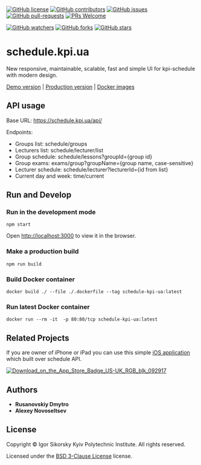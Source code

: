 [![GitHub license](https://img.shields.io/github/license/kpi-ua/schedule.kpi.ua.svg)](https://github.com/kpi-ua/schedule.kpi.ua/blob/master/LICENSE)
[![GitHub contributors](https://img.shields.io/github/contributors/kpi-ua/schedule.kpi.ua.svg)](https://GitHub.com/kpi-ua/schedule.kpi.ua/graphs/contributors/)
[![GitHub issues](https://img.shields.io/github/issues/kpi-ua/schedule.kpi.ua.svg)](https://GitHub.com/kpi-ua/schedule.kpi.ua/issues/)
[![GitHub pull-requests](https://img.shields.io/github/issues-pr/kpi-ua/schedule.kpi.ua.svg)](https://GitHub.com/kpi-ua/schedule.kpi.ua/pulls/)
[![PRs Welcome](https://img.shields.io/badge/PRs-welcome-brightgreen.svg?style=flat-square)](http://makeapullrequest.com)

[![GitHub watchers](https://img.shields.io/github/watchers/kpi-ua/schedule.kpi.ua.svg?style=social&label=Watch)](https://GitHub.com/kpi-ua/schedule.kpi.ua/watchers/)
[![GitHub forks](https://img.shields.io/github/forks/kpi-ua/schedule.kpi.ua.svg?style=social&label=Fork)](https://GitHub.com/kpi-ua/schedule.kpi.ua/network/)
[![GitHub stars](https://img.shields.io/github/stars/kpi-ua/schedule.kpi.ua.svg?style=social&label=Star)](https://GitHub.com/kpi-ua/schedule.kpi.ua/stargazers/)



# schedule.kpi.ua
New responsive, maintainable, scalable, fast and simple UI for kpi-schedule with modern design.

[Demo version](http://167.172.103.72:3000/sessions) | 
[Production version](https://schedule.kpi.ua) | 
[Docker images](https://hub.docker.com/r/kpiua/schedule.kpi.ua)


## API usage
Base URL: https://schedule.kpi.ua/api/

Endpoints:
- Groups list: schedule/groups
- Lecturers list: schedule/lecturer/list
- Group schedule: schedule/lessons?groupId={group id}
- Group exams: exams/group?groupName={group name, case-sensitive}
- Lecturer schedule: schedule/lecturer?lecturerId={id from list}
- Current day and week: time/current

## Run and Develop

### Run in the development mode
```
npm start
```

Open [http://localhost:3000](http://localhost:3000) to view it in the browser.

### Make a production build
```
npm run build
```

### Build Docker container
```
docker build ./ --file ./.dockerfile --tag schedule-kpi-ua:latest
```

### Run latest Docker container
```
docker run --rm -it  -p 80:80/tcp schedule-kpi-ua:latest
```

## Related Projects
If you are owner of iPhone or iPad you can use this simple [iOS application](https://github.com/MrPaschenko/Schedule-KPI) which built over schedule API.

[![Download_on_the_App_Store_Badge_US-UK_RGB_blk_092917](https://user-images.githubusercontent.com/64316080/168581675-cfc29e4a-410c-4664-9213-31f11560813c.svg)](https://apps.apple.com/us/app/schedule-kpi/id1625484300)

## Authors
* **Rusanovskiy Dmytro**
* **Alexey Novoseltsev**

## License

Copyright © Igor Sikorsky Kyiv Polytechnic Institute. All rights reserved.

Licensed under the [BSD 3-Clause License](LICENSE) license.
